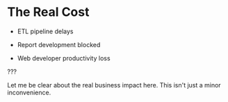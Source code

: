 # The Real Cost

- ETL pipeline delays

- Report development blocked

- Web developer productivity loss

???

Let me be clear about the real business impact here. This isn't just a minor inconvenience.
